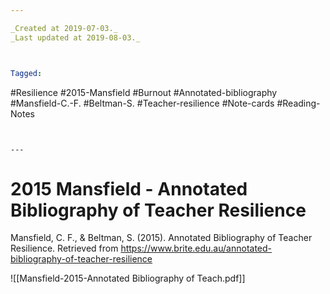 ```yaml
---

_Created at 2019-07-03._
_Last updated at 2019-08-03._



Tagged: 
```
#Resilience #2015-Mansfield #Burnout #Annotated-bibliography #Mansfield-C.-F. #Beltman-S. #Teacher-resilience #Note-cards #Reading-Notes
```


---
```


# 2015 Mansfield - Annotated Bibliography of Teacher Resilience


Mansfield, C. F., & Beltman, S. (2015). Annotated Bibliography of Teacher Resilience. Retrieved from <https://www.brite.edu.au/annotated-bibliography-of-teacher-resilience>

![[Mansfield-2015-Annotated Bibliography of Teach.pdf]]

